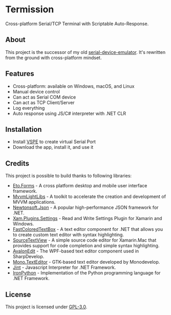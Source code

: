 # Termission

Cross-platform Serial/TCP Terminal with Scriptable Auto-Response.

## About

This project is the successor of my old [serial-device-emulator](https://github.com/junian/serial-device-emulator). It's rewritten from the ground with cross-platform mindset.

## Features

- Cross-platform: available on Windows, macOS, and Linux
- Manual device control
- Can act as Serial COM device
- Can act as TCP Client/Server
- Log everything
- Auto response using JS/C# interpreter with .NET CLR

## Installation

- Install [VSPE](http://www.eterlogic.com/Products.VSPE.html) to create virtual Serial Port
- Download the app, install it, and use it

## Credits

This project is possible to build thanks to following libraries:

- [Eto.Forms](https://github.com/picoe/Eto) - A cross platform desktop and mobile user interface framework.
- [MvvmLightLibs](https://github.com/lbugnion/mvvmlight) - A toolkit to accelerate the creation and development of MVVM applications.
- [Newtonsoft.Json](https://github.com/JamesNK/Newtonsoft.Json) - A popular high-performance JSON framework for .NET.
- [Xam.Plugins.Settings](https://github.com/jamesmontemagno/SettingsPlugin) - Read and Write Settings Plugin for Xamarin and Windows.
- [FastColoredTextBox](https://github.com/PavelTorgashov/FastColoredTextBox) - A text editor component for .NET that allows you to create custom text editor with syntax highlighting.
- [SourceTextView](https://github.com/xamarin/mac-samples/tree/master/SourceWriter) - A simple source code editor for Xamarin.Mac that provides support for code completion and simple syntax highlighting.
- [AvalonEdit](https://github.com/icsharpcode/AvalonEdit) - The WPF-based text editor component used in SharpDevelop.
- [Mono.TextEditor](https://github.com/mono/monodevelop/tree/monodevelop-6.3.0.864/main/src/core/Mono.Texteditor) - GTK-based text editor developed by Monodevelop.
- [Jint](https://github.com/sebastienros/jint) - Javascript Interpreter for .NET Framework.
- [IronPython](https://github.com/IronLanguages/ironpython2) - Implementation of the Python programming language for .NET Framework.

## License

This project is licensed under [GPL-3.0](https://github.com/junian/termission/blob/master/LICENSE).
